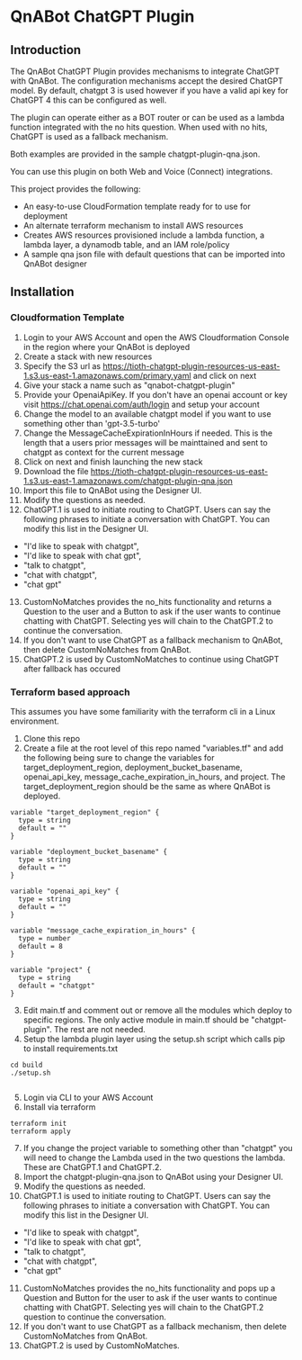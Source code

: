 # QnABot ChatGPT Plugin

## Introduction

The QnABot ChatGPT Plugin provides mechanisms to integrate ChatGPT with QnABot.
The configuration mechanisms accept the desired ChatGPT model. By default, chatgpt 3
is used however if you have a valid api key for ChatGPT 4 this can be configured
as well. 

The plugin can operate either as a BOT router or can be used as a lambda function
integrated with the no hits question. When used with no hits, ChatGPT is used as
a fallback mechanism. 

Both examples are provided in the sample chatgpt-plugin-qna.json.

You can use this plugin on both Web and Voice (Connect) integrations. 

This project provides the following:

* An easy-to-use CloudFormation template ready for to use for deployment
* An alternate terraform mechanism to install AWS resources
* Creates AWS resources provisioned include a lambda function, a lambda layer, a dynamodb table, and an IAM role/policy
* A sample qna json file with default questions that can be imported into QnABot designer

## Installation

### Cloudformation Template

1) Login to your AWS Account and open the AWS Cloudformation Console in the region where your QnABot is deployed
2) Create a stack with new resources
3) Specify the S3 url as https://tioth-chatgpt-plugin-resources-us-east-1.s3.us-east-1.amazonaws.com/primary.yaml and click on next
4) Give your stack a name such as "qnabot-chatgpt-plugin"
5) Provide your OpenaiApiKey. If you don't have an openai account or key visit https://chat.openai.com/auth/login and setup your account
6) Change the model to an available chatgpt model if you want to use something other than 'gpt-3.5-turbo'
7) Change the MessageCacheExpirationInHours if needed. This is the length that a users prior messages will be mainttained and sent to chatgpt as context for the current message
8) Click on next and finish launching the new stack
9) Download the file https://tioth-chatgpt-plugin-resources-us-east-1.s3.us-east-1.amazonaws.com/chatgpt-plugin-qna.json 
10) Import this file to QnABot using the Designer UI.
11) Modify the questions as needed.
12) ChatGPT.1 is used to initiate routing to ChatGPT. Users can say the following phrases to initiate a conversation with ChatGPT. You can modify this list in the Designer UI.
* "I'd like to speak with chatgpt",
* "I'd like to speak with chat gpt",
* "talk to chatgpt",
* "chat with chatgpt",
* "chat gpt"
13) CustomNoMatches provides the no_hits functionality and returns a Question to the user and a Button to ask if the user wants to continue chatting with ChatGPT. Selecting yes will chain to the ChatGPT.2 to continue the conversation.
14) If you don't want to use ChatGPT as a fallback mechanism to QnABot, then delete CustomNoMatches from QnABot.
15) ChatGPT.2 is used by CustomNoMatches to continue using ChatGPT after fallback has occured

### Terraform based approach

This assumes you have some familiarity with the terraform cli in a Linux environment.

1) Clone this repo
2) Create a file at the root level of this repo named "variables.tf" and add the following being sure to change the variables
for target_deployment_region, deployment_bucket_basename, openai_api_key, message_cache_expiration_in_hours, and project. The 
target_deployment_region should be the same as where QnABot is deployed. 

```
variable "target_deployment_region" {
  type = string
  default = ""
}

variable "deployment_bucket_basename" {
  type = string
  default = ""
}

variable "openai_api_key" {
  type = string
  default = ""
}

variable "message_cache_expiration_in_hours" {
  type = number
  default = 8
}

variable "project" {
  type = string
  default = "chatgpt"
}
```

3) Edit main.tf and comment out or remove all the modules which deploy to specific regions. The only active module in main.tf should be "chatgpt-plugin". The rest are not needed.
4) Setup the lambda plugin layer using the setup.sh script which calls pip to install requirements.txt

```
cd build
./setup.sh
```

```

```
5) Login via CLI to your AWS Account
6) Install via terraform

```
terraform init
terraform apply
```

7) If you change the project variable to something other than "chatgpt" you will need to change the Lambda used in
the two questions the lambda. These are ChatGPT.1 and ChatGPT.2.
8) Import the chatgpt-plugin-qna.json to QnABot using your Designer UI.
9) Modify the questions as needed. 
10) ChatGPT.1 is used to initiate routing to ChatGPT. Users can say the following phrases to initiate a conversation with ChatGPT. You can modify this list in the Designer UI.
* "I'd like to speak with chatgpt",
* "I'd like to speak with chat gpt",
* "talk to chatgpt",
* "chat with chatgpt",
* "chat gpt"
11) CustomNoMatches provides the no_hits functionality and pops up a Question and Button for the user to ask if the user wants to continue chatting with ChatGPT. Selecting yes will chain to the ChatGPT.2 question to continue the conversation.
12) If you don't want to use ChatGPT as a fallback mechanism, then delete CustomNoMatches from QnABot.
13) ChatGPT.2 is used by CustomNoMatches. 